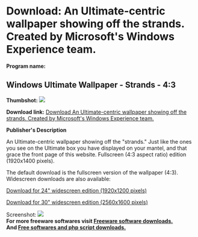 # Download: An Ultimate-centric wallpaper showing off the strands. Created by Microsoft's Windows Experience team.

**Program name:**

## Windows Ultimate Wallpaper - Strands - 4:3

  
**Thumbshot:** ![](http://www.freewarefiles.com/screenshot/winvistawpaperult_md.jpg)   
  
**Download link:** [Download An Ultimate-centric wallpaper showing off the strands. Created by Microsoft's Windows Experience team.](http://freesoftwares.boysofts.com/Windows-Ultimate-Wallpaper---Strands--_program_27496.html)  
  


**Publisher's Description**  
  


An Ultimate-centric wallpaper showing off the "strands." Just like the ones you see on the Ultimate box you have displayed on your mantel, and that grace the front page of this website. Fullscreen (4:3 aspect ratio) edition (1920x1400 pixels). 

The default download is the fullscreen version of the wallpaper (4:3). Widescreen downloads are also available:

[Download for 24" widescreen edition (1920x1200 pixels)](http://windowsultimate.com/files/folders/169/download.aspx)

[Download for 30" widescreen edition (2560x1600 pixels)](http://windowsultimate.com/files/folders/171/download.aspx)

  
  
Screenshot: ![](http://www.freewarefiles.com/screenshot/winvistawpaperult.jpg)   
**For more freeware softwares visit [Freeware software downloads.](http://freesoftwares.boysofts.com/)**   
**And [Free softwares and php script downloads.](http://www.boysofts.com/)**
